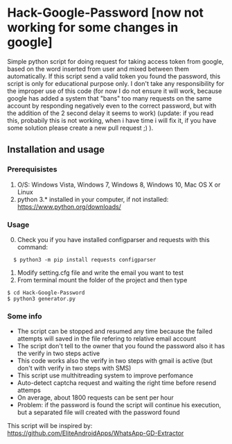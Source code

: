 # Hack-Google-Password [now not working for some changes in google]
Simple python script for doing request for taking access token from google, based on the word inserted from user and mixed between them automatically. If this script send a valid token you found the password, this script is only for educational purpose only. I don't take any responsibility for the improper use of this code (for now I do not ensure it will work, because google has added a system that "bans" too many requests on the same account by responding negatively even to the correct password, but with the addition of the 2 second delay it seems to work) (update: if you read this, probabily this is not working, when i have time i will fix it, if you have some solution please create a new pull request ;) ).
## Installation and usage
### Prerequisistes
1. O/S: Windows Vista, Windows 7, Windows 8, Windows 10, Mac OS X or Linux
2. python 3.* installed in your computer, if not installed: https://www.python.org/downloads/

### Usage
0. Check you if you have installed configparser and requests with this command:
```
  $ python3 -m pip install requests configparser
  ```
1. Modify setting.cfg file and write the email you want to test
2. From terminal mount the folder of the project and then type 
  ```
  $ cd Hack-Google-Password
  $ python3 generator.py
  ```
### Some info
* The script can be stopped and resumed any time because the failed attempts will saved in the file refering to relative email account
* The script don't tell to the owner that you found the password also it has the verify in two steps active
* This code works also the verify in two steps with gmail is active (but don't with verify in two steps with SMS)
* This script use multhitreading system to improve perfomance
* Auto-detect captcha request and waiting the right time before resend attemps
* On average, about 1800 requests can be sent per hour
* Problem: if the password is found the script will continue his execution, but a separated file will created with the password found

This script will be inspired by: https://github.com/EliteAndroidApps/WhatsApp-GD-Extractor

